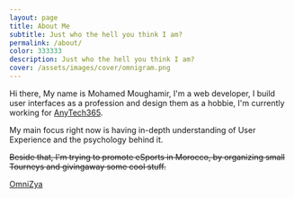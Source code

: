 ```yaml
---
layout: page
title: About Me
subtitle: Just who the hell you think I am?
permalink: /about/
color: 333333
description: Just who the hell you think I am?
cover: /assets/images/cover/omnigram.png
---
```

Hi there, My name is Mohamed Moughamir, I'm a web developer, I build user interfaces as a profession and design them as a hobbie, I'm currently working for [AnyTech365](https://anytech365.com/).

My main focus right now is having in-depth understanding of User Experience and the psychology behind it.

<del>Beside that, I'm trying to promote eSports in Morocco, by organizing small Tourneys and givingaway some cool stuff.</del>

 [OmniZya](https://www.dmca.com/site-report/omnizya.com)
